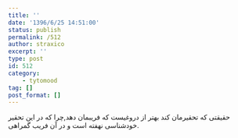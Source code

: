 ```yaml
---
title: ''
date: '1396/6/25 14:51:00'
status: publish
permalink: /512
author: straxico
excerpt: ''
type: post
id: 512
category:
    - tytomood
tag: []
post_format: []
---
```

حقیقتی که تحقیرمان کند بهتر از دروغیست که فریبمان دهد,چرا که در این تحقیر خودشناسی نهفته است و در آن فریب گمراهی.